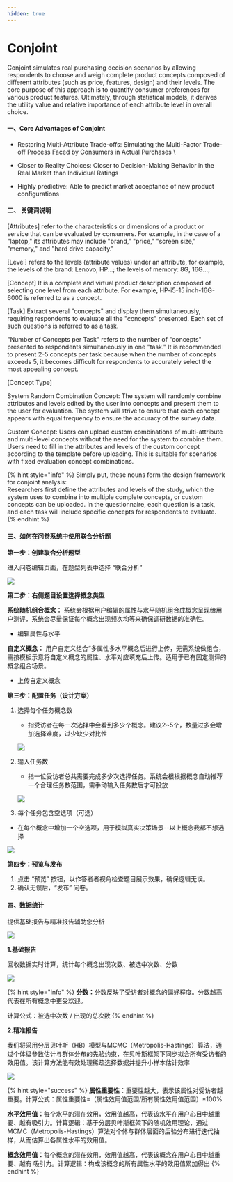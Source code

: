 ```yaml
---
hidden: true
---
```


# Conjoint

Conjoint  simulates real purchasing decision scenarios by allowing respondents to choose and weigh complete product concepts composed of different attributes (such as price, features, design) and their levels. The core purpose of this approach is to quantify consumer preferences for various product features. Ultimately, through statistical models, it derives the utility value and relative importance of each attribute level in overall choice.

#### 一、Core Advantages of Conjoint <a href="#yi-maxdiff-de-he-xin-you-shi" id="yi-maxdiff-de-he-xin-you-shi"></a>

* Restoring Multi-Attribute Trade-offs: Simulating the Multi-Factor Trade-off Process Faced by Consumers in Actual Purchases  \

* Closer to Reality Choices: Closer to Decision-Making Behavior in the Real Market than Individual Ratings
* Highly predictive: Able to predict market acceptance of new product configurations

#### **二、 关键词说明** <a href="#er-guan-jian-ci-shuo-ming" id="er-guan-jian-ci-shuo-ming"></a>

\[Attributes] refer to the characteristics or dimensions of a product or service that can be evaluated by consumers. For example, in the case of a "laptop," its attributes may include "brand," "price," "screen size," "memory," and "hard drive capacity."

\[Level] refers to the levels (attribute values) under an attribute, for example, the levels of the brand: Lenovo, HP...; the levels of memory: 8G, 16G...;

\[Concept] It is a complete and virtual product description composed of selecting one level from each attribute. For example, HP-i5-15 inch-16G-6000 is referred to as a concept.

\[Task] Extract several "concepts" and display them simultaneously, requiring respondents to evaluate all the "concepts" presented. Each set of such questions is referred to as a task.

"Number of Concepts per Task" refers to the number of "concepts" presented to respondents simultaneously in one "task." It is recommended to present 2-5 concepts per task because when the number of concepts exceeds 5, it becomes difficult for respondents to accurately select the most appealing concept.

\[Concept Type]

System Random Combination Concept: The system will randomly combine attributes and levels edited by the user into concepts and present them to the user for evaluation. The system will strive to ensure that each concept appears with equal frequency to ensure the accuracy of the survey data.

Custom Concept: Users can upload custom combinations of multi-attribute and multi-level concepts without the need for the system to combine them. Users need to fill in the attributes and levels of the custom concept according to the template before uploading. This is suitable for scenarios with fixed evaluation concept combinations.

{% hint style="info" %}
Simply put, these nouns form the design framework for conjoint analysis:\
Researchers first define the attributes and levels of the study, which the system uses to combine into multiple complete concepts, or custom concepts can be uploaded. In the questionnaire, each question is a task, and each task will include specific concepts for respondents to evaluate.
{% endhint %}

#### 三、如何在问卷系统中使用联合分析题 <a href="#san-wen-juan-xi-tong-zhong-she-zhi-maxdiff-ti" id="san-wen-juan-xi-tong-zhong-she-zhi-maxdiff-ti"></a>

**第一步：创建联合分析题型**

进入问卷编辑页面，在题型列表中选择 “联合分析”

![](https://imur.gitbook.io/help_center/~gitbook/image?url=https%3A%2F%2F1246225111-files.gitbook.io%2F%7E%2Ffiles%2Fv0%2Fb%2Fgitbook-x-prod.appspot.com%2Fo%2Fspaces%252F-Lnu1UZ4dgrL0WcgooHk%252Fuploads%252FawCWQxwXFuQ2QGH4WTp1%252Fimage.png%3Falt%3Dmedia%26token%3Dd5ee63e6-0611-43c5-8e4d-896a912d57be\&width=768\&dpr=4\&quality=100\&sign=a0e68ca\&sv=2)

**第二步：右侧题目设置选择概念类型**

**系统随机组合概念：** 系统会根据用户编辑的属性与水平随机组合成概念呈现给用户测评，系统会尽量保证每个概念出现频次均等来确保调研数据的准确性。

* 编辑属性与水平



**自定义概念：** 用户自定义组合“多属性多水平概念后进行上传，无需系统做组合，需按模板示意将自定义概念的属性、水平对应填充后上传。适用于已有固定测评的概念组合场景。

* 上传自定义概念



**第三步：配置任务（设计方案）**

1.  选择每个任务概念数

    * 指受访者在每一次选择中会看到多少个概念。建议2\~5个，数量过多会增加选择难度，过少缺少对比性

    ![](https://imur.gitbook.io/help_center/~gitbook/image?url=https%3A%2F%2F1246225111-files.gitbook.io%2F%7E%2Ffiles%2Fv0%2Fb%2Fgitbook-x-prod.appspot.com%2Fo%2Fspaces%252F-Lnu1UZ4dgrL0WcgooHk%252Fuploads%252FeyLkAnqjEI8qsT6QxomI%252Fimage.png%3Falt%3Dmedia%26token%3Dc66b334f-f164-44e4-a816-bddda954179c\&width=768\&dpr=4\&quality=100\&sign=94b3208f\&sv=2)
2.  输入任务数

    * 指一位受访者总共需要完成多少次选择任务。系统会根根据概念自动推荐一个合理任务数范围，需手动输入任务数后才可投放

    ![](https://imur.gitbook.io/help_center/~gitbook/image?url=https%3A%2F%2F1246225111-files.gitbook.io%2F%7E%2Ffiles%2Fv0%2Fb%2Fgitbook-x-prod.appspot.com%2Fo%2Fspaces%252F-Lnu1UZ4dgrL0WcgooHk%252Fuploads%252Fh0HWH9i0RilnQQTkl90Z%252Fimage.png%3Falt%3Dmedia%26token%3Df9c0501d-af07-46cf-916b-b692f6f11d74\&width=768\&dpr=4\&quality=100\&sign=9651477f\&sv=2)
3. 每个任务包含空选项（可选）

* 在每个概念中增加一个空选项，用于模拟真实决策场景--以上概念我都不想选择

![](https://imur.gitbook.io/help_center/~gitbook/image?url=https%3A%2F%2F1246225111-files.gitbook.io%2F%7E%2Ffiles%2Fv0%2Fb%2Fgitbook-x-prod.appspot.com%2Fo%2Fspaces%252F-Lnu1UZ4dgrL0WcgooHk%252Fuploads%252FqxRcC5YPRX02VWmbTNci%252Fimage.png%3Falt%3Dmedia%26token%3D4517750e-1c05-43ca-8e70-9f4fbef49f07\&width=768\&dpr=4\&quality=100\&sign=d9998abb\&sv=2)



**第四步：预览与发布**

1. 点击 “预览” 按钮，以作答者者视角检查题目展示效果，确保逻辑无误。
2. 确认无误后，“发布” 问卷。

#### 四、数据统计 <a href="#si-shu-ju-tong-ji" id="si-shu-ju-tong-ji"></a>

提供基础报告与精准报告辅助您分析

![](https://imur.gitbook.io/help_center/~gitbook/image?url=https%3A%2F%2F1246225111-files.gitbook.io%2F%7E%2Ffiles%2Fv0%2Fb%2Fgitbook-x-prod.appspot.com%2Fo%2Fspaces%252F-Lnu1UZ4dgrL0WcgooHk%252Fuploads%252FikitAtWbFJrEha5LaeTI%252Fimage.png%3Falt%3Dmedia%26token%3Dd3050bcc-cf00-4f87-b1ac-41a9ef0536be\&width=768\&dpr=4\&quality=100\&sign=84f4bfd9\&sv=2)

**1.基础报告**

回收数据实时计算，统计每个概念出现次数、被选中次数、分数

![](https://imur.gitbook.io/help_center/~gitbook/image?url=https%3A%2F%2F1246225111-files.gitbook.io%2F%7E%2Ffiles%2Fv0%2Fb%2Fgitbook-x-prod.appspot.com%2Fo%2Fspaces%252F-Lnu1UZ4dgrL0WcgooHk%252Fuploads%252FUOrqS1mQNSQmlyGNemB7%252Fimage.png%3Falt%3Dmedia%26token%3D0576fb41-652a-47d5-9532-ff34aa70658c\&width=768\&dpr=4\&quality=100\&sign=28859987\&sv=2)

{% hint style="info" %}
**分数：**&#x5206;数反映了受访者对概念的偏好程度。分数越高代表在所有概念中更受欢迎。

计算公式：被选中次数 / 出现的总次数&#x20;
{% endhint %}

&#x20;           &#x20;

**2.精准报告**

我们将采用分层贝叶斯（HB）模型与MCMC（Metropolis-Hastings）算法，通过个体级参数估计与群体分布的先验约束，在贝叶斯框架下同步拟合所有受访者的效用值。该计算方法能有效处理稀疏选择数据并提升小样本估计效率

![](https://imur.gitbook.io/help_center/~gitbook/image?url=https%3A%2F%2F1246225111-files.gitbook.io%2F%7E%2Ffiles%2Fv0%2Fb%2Fgitbook-x-prod.appspot.com%2Fo%2Fspaces%252F-Lnu1UZ4dgrL0WcgooHk%252Fuploads%252FX2PXzBw0Y5HWmB62pfdz%252Fimage.png%3Falt%3Dmedia%26token%3D72ea55f8-7a3e-472d-bf73-b398a0a39c20\&width=768\&dpr=4\&quality=100\&sign=1cd2dffa\&sv=2)



{% hint style="success" %}
**属性重要性：**&#x91CD;要性越大，表示该属性对受访者越重要。计算公式：属性重要性=（属性效用值范围/所有属性效用值范围）\*100%

**水平效用值：**&#x6BCF;个水平的潜在效用，效用值越高，代表该水平在用户心目中越重要、越有吸引力。计算逻辑：基于分层贝叶斯框架下的随机效用理论，通过MCMC（Metropolis-Hastings）算法对个体与群体层面的后验分布进行迭代抽样，从而估算出各属性水平的效用值。

**概念效用值：**&#x6BCF;个概念的潜在效用，效用值越高，代表该概念在用户心目中越重要、越有  吸引力。计算逻辑：构成该概念的所有属性水平的效用值累加得出
{% endhint %}



